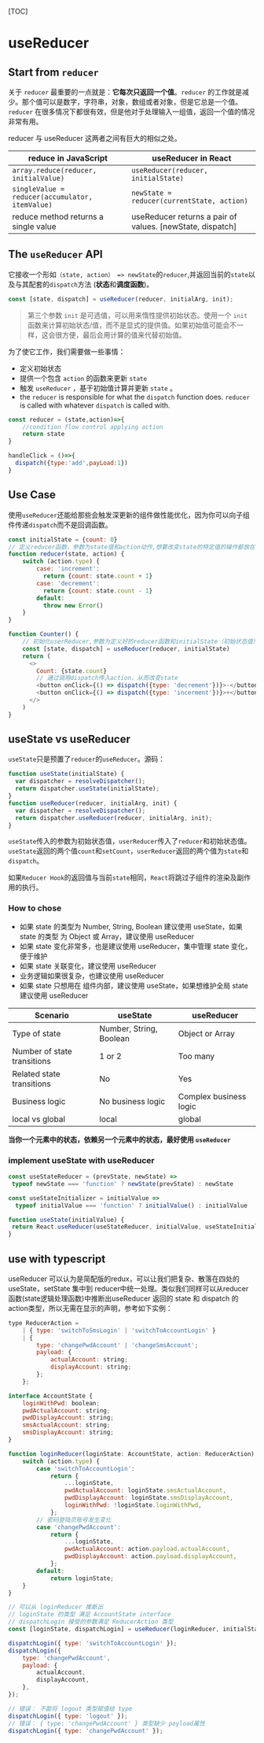 [TOC]

# useReducer

## Start from `reducer`

关于 `reducer` 最重要的一点就是：**它每次只返回一个值**。`reducer` 的工作就是减少。那个值可以是数字，字符串，对象，数组或者对象，但是它总是一个值。`reducer` 在很多情况下都很有效，但是他对于处理输入一组值，返回一个值的情况非常有用。

reducer 与 useReducer 这两者之间有巨大的相似之处。

| reduce in JavaScript                            | useReducer in React                                       |
| ----------------------------------------------- | --------------------------------------------------------- |
| `array.reduce(reducer, initialValue)`           | `useReducer(reducer, initialState)`                       |
| `singleValue = reducer(accumulator, itemValue)` | `newState = reducer(currentState, action)`                |
| reduce method returns a single value            | useReducer returns a pair of values. [newState, dispatch] |

## The `useReducer` API

它接收一个形如`（state, action） => newState`的`reducer`,并返回当前的`state`以及与其配套的`dispatch`方法 (**状态**和**调度函数**)。

```js
const [state, dispatch] = useReducer(reducer, initialArg, init);
```

> 第三个参数 `init` 是可选值，可以用来惰性提供初始状态。使用一个 `init` 函数来计算初始状态/值，而不是显式的提供值。如果初始值可能会不一样，这会很方便，最后会用计算的值来代替初始值。

为了使它工作，我们需要做一些事情：

- 定义初始状态
- 提供一个包含 `action` 的函数来更新 `state`
- 触发 `useReducer` ，基于初始值计算并更新 `state` 。
- the `reducer` is responsible for what the `dispatch` function does. `reducer`  is called with whatever `dispatch` is called with.

```js
const reducer = (state,action)=>{ 
	//condition flow control applying action
	return state
}

handleClick = ()=>{
  dispatch({type:'add',payLoad:1})
}
```

## Use Case

使用`useReducer`还能给那些会触发深更新的组件做性能优化，因为你可以向子组件传递`dispatch`而不是回调函数。

```js
const initialState = {count: 0}
// 定义reducer函数，参数为state值和action动作,想要改变state的特定值的操作都放在reducer中
function reducer(state, action) {
    switch (action.type) {
        case: 'increment':
          return {count: state.count + 1}
        case: 'decrement':
          return {count: state.count - 1}
        default:
          throw new Error()
    }
}

function Counter() {
    // 初始化userReducer,参数为定义好的reducer函数和initialState（初始状态值）
    const [state, dispatch] = useReducer(reducer, initialState)
    return (
      <>
        Count: {state.count}
        // 通过调用dispatch传入action，从而改变state
        <button onClick={() => dispatch({type: 'decrement'})}>-</button>
        <button onClick={() => dispatch({type: 'incerment'})}>+</button>
      </>
    )
}
```

## useState vs useReducer

`useState`只是预置了`reducer`的`useReducer`。源码：

```js
function useState(initialState) {
  var dispatcher = resolveDispatcher();
  return dispatcher.useState(initialState);
}
function useReducer(reducer, initialArg, init) {
  var dispatcher = resolveDispatcher();
  return dispatcher.useReducer(reducer, initialArg, init);
}
```



`useState`传入的参数为初始状态值，`userReducer`传入了`reducer`和初始状态值。 `useState`返回的两个值`count`和`setCount`，`userReducer`返回的两个值为`state`和 `dispatch`。

如果`Reducer Hook`的返回值与当前`state`相同，`React`将跳过子组件的渲染及副作用的执行。

### How to chose

- 如果 state 的类型为 Number, String, Boolean 建议使用 useState，如果 state 的类型 为 Object 或 Array，建议使用 useReducer
- 如果 state 变化非常多，也是建议使用 useReducer，集中管理 state 变化，便于维护
- 如果 state 关联变化，建议使用 useReducer
- 业务逻辑如果很复杂，也建议使用 useReducer
- 如果 state 只想用在 组件内部，建议使用 useState，如果想维护全局 state 建议使用 useReducer

| Scenario                    | useState                | useReducer             |
| --------------------------- | ----------------------- | ---------------------- |
| Type of state               | Number, String, Boolean | Object or Array        |
| Number of state transitions | 1 or 2                  | Too many               |
| Related state transitions   | No                      | Yes                    |
| Business logic              | No business logic       | Complex business logic |
| local vs global             | local                   | global                 |

**当你一个元素中的状态，依赖另一个元素中的状态，最好使用 `useReducer`**

### implement useState with useReducer

```javascript
const useStateReducer = (prevState, newState) =>
 typeof newState === 'function' ? newState(prevState) : newState

const useStateInitializer = initialValue =>
  typeof initialValue === 'function' ? initialValue() : initialValue

function useState(initialValue) {
 return React.useReducer(useStateReducer, initialValue, useStateInitializer)
}
```



 

## use with typescript

useReducer 可以认为是简配版的redux，可以让我们把复杂、散落在四处的useState，setState 集中到 reducer中统一处理。类似我们同样可以从reducer 函数(state逻辑处理函数)中推断出useReducer 返回的 state 和 dispatch 的 action类型，所以无需在显示的声明，参考如下实例：

```js
type ReducerAction =
    | { type: 'switchToSmsLogin' | 'switchToAccountLogin' }
    | {
        type: 'changePwdAccount' | 'changeSmsAccount';
        payload: {
            actualAccount: string;
            displayAccount: string;
        };
    };

interface AccountState {
    loginWithPwd: boolean;
    pwdActualAccount: string;
    pwdDisplayAccount: string;
    smsActualAccount: string;
    smsDisplayAccount: string;
}

function loginReducer(loginState: AccountState, action: ReducerAction): AccountState {
    switch (action.type) {
        case 'switchToAccountLogin':
            return {
                ...loginState,
                pwdActualAccount: loginState.smsActualAccount,
                pwdDisplayAccount: loginState.smsDisplayAccount,
                loginWithPwd: !loginState.loginWithPwd,
            };
        // 密码登陆页账号发生变化
        case 'changePwdAccount':
            return {
                ...loginState,
                pwdActualAccount: action.payload.actualAccount,
                pwdDisplayAccount: action.payload.displayAccount,
            };
        default:
            return loginState;
    }
}

// 可以从 loginReducer 推断出
// loginState 的类型 满足 AccountState interface
// dispatchLogin 接受的参数满足 ReducerAction 类型
const [loginState, dispatchLogin] = useReducer(loginReducer, initialState);

dispatchLogin({ type: 'switchToAccountLogin' });
dispatchLogin({
    type: 'changePwdAccount',
    payload: {
        actualAccount,
        displayAccount,
    },
});

// 错误： 不能将 logout 类型赋值给 type
dispatchLogin({ type: 'logout' });
// 错误： { type: 'changePwdAccount' } 类型缺少 payload属性
dispatchLogin({ type: 'changePwdAccount' });

```

### 

